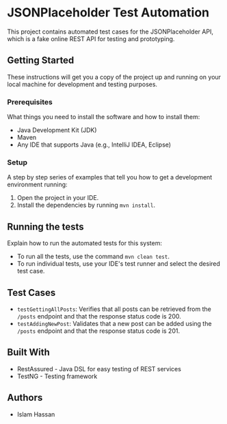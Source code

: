 # JSONPlaceholder Test Automation

This project contains automated test cases for the JSONPlaceholder API, which is a fake online REST API for testing and prototyping.

## Getting Started

These instructions will get you a copy of the project up and running on your local machine for development and testing purposes.

### Prerequisites

What things you need to install the software and how to install them:

- Java Development Kit (JDK)
- Maven
- Any IDE that supports Java (e.g., IntelliJ IDEA, Eclipse)

### Setup

A step by step series of examples that tell you how to get a development environment running:

1. Open the project in your IDE.
2. Install the dependencies by running `mvn install`.

## Running the tests

Explain how to run the automated tests for this system:

- To run all the tests, use the command `mvn clean test`.
- To run individual tests, use your IDE's test runner and select the desired test case.

## Test Cases

- `testGettingAllPosts`: Verifies that all posts can be retrieved from the `/posts` endpoint and that the response status code is 200.
- `testAddingNewPost`: Validates that a new post can be added using the `/posts` endpoint and that the response status code is 201.

## Built With

- RestAssured - Java DSL for easy testing of REST services
- TestNG - Testing framework

## Authors

- Islam Hassan

